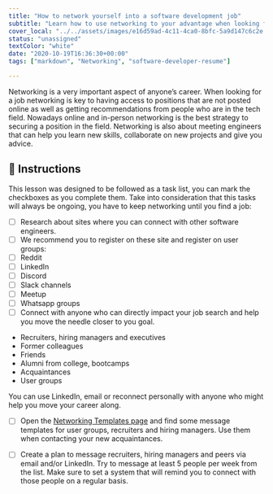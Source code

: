 ```yaml
---
title: "How to network yourself into a software development job"
subtitle: "Learn how to use networking to your advantage when looking for a software development job"
cover_local: "../../assets/images/e16d59ad-4c11-4ca0-8bfc-5a9d147c6c2e.jpeg"
status: "unassigned"
textColor: "white"
date: "2020-10-19T16:36:30+00:00"
tags: ["markdown", "Networking", "software-developer-resume"]

---
```


Networking is a very important aspect of anyone’s career. When looking for a job networking is key to having access to positions that are not posted online as well as getting recommendations from people who are in the tech field. Nowadays online and in-person networking is the best strategy to securing a position in the field. Networking is also about meeting engineers that can help you learn new skills, collaborate on new projects and give you advice. 

## 📝 Instructions 

This lesson was designed to be followed as a task list, you can mark the checkboxes as you complete them. Take into consideration that this tasks will always be ongoing, you have to keep networking until you find a job:

- [ ] Research about sites where you can connect with other software engineers. 
- [ ] We recommend you to register on these site and register on user groups: 
- [ ] Reddit 
- [ ] LinkedIn 
- [ ] Discord 
- [ ] Slack channels 
- [ ] Meetup 
- [ ] Whatsapp groups 
- [ ] Connect with anyone who can directly impact your job search and help you move the needle closer to you goal.  

- Recruiters, hiring managers and executives 
- Former colleagues 
- Friends 
- Alumni from college, bootcamps 
- Acquaintances 
- User groups 

You can use LinkedIn, email or reconnect personally with anyone who might help you move your career along.  

- [ ] Open the [Networking Templates page](https://www.notion.so/4geeksacademy/Networking-Templates-fbe549a745da42c7a50d0e094fd44aea) and find some message templates for user groups, recruiters and hiring managers. Use them when contacting your new acquaintances. 
- [ ] Create a plan to message recruiters, hiring managers and peers via email and/or LinkedIn. Try to message at least 5 people per week from the list. Make sure to set a system that will remind you to connect with those people on a regular basis. 

